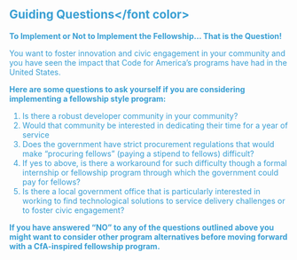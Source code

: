 ## <font color="#399fd3">Guiding Questions</font color>

**To Implement or Not to Implement the Fellowship… That is the Question!**

You want to foster innovation and civic engagement in your community and you have seen the impact that Code for America’s programs have had in the United States.





**Here are some questions to ask yourself if you are considering implementing a fellowship style program:**

1. Is there a robust developer community in your community?
2. Would that community be interested in dedicating their time for a year of service
3. Does the government have strict procurement regulations that would make “procuring fellows” (paying a stipend to fellows) difficult?
4. If yes to above, is there a workaround for such difficulty though a formal internship or fellowship program through which the government could pay for fellows?
5. Is there a local government office that is particularly interested in working to find technological solutions to service delivery challenges or to foster civic engagement?

**If you have answered “NO” to any of the questions outlined above you might want to consider other program alternatives before moving forward with a CfA-inspired fellowship program.**
